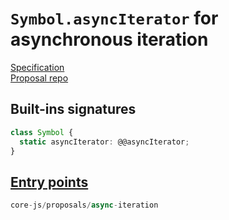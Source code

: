 # `Symbol.asyncIterator` for asynchronous iteration
[Specification](https://tc39.es/proposal-async-iteration/)\
[Proposal repo](https://github.com/tc39/proposal-async-iteration)

## Built-ins signatures
```ts
class Symbol {
  static asyncIterator: @@asyncIterator;
}
```

## [Entry points]({docs-version}/docs/usage#h-entry-points)
```ts
core-js/proposals/async-iteration
```
